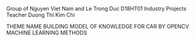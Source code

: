 Group of Nguyen Viet Nam and Le Trong Duc D18HT01
Industry Projects
Teacher Duong Thi Kim Chi

THEME NAME
BUILDING MODEL OF KNOWLEDGE FOR CAR BY OPENCV MACHINE LEARNING METHODS
